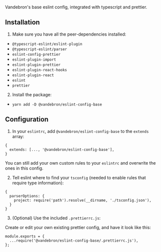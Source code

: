 Vandebron's base eslint config, integrated with typescript and prettier.

## Installation

1. Make sure you have all the peer-dependencies installed:

- `@typescript-eslint/eslint-plugin`
- `@typescript-eslint/parser`
- `eslint-config-prettier`
- `eslint-plugin-import`
- `eslint-plugin-prettier`
- `eslint-plugin-react-hooks`
- `eslint-plugin-react`
- `eslint`
- `prettier`

2. Install the package:

- `yarn add -D @vandebron/eslint-config-base`

## Configuration

1. In your `eslintrc`, add `@vandebron/eslint-config-base` to the `extends` array:

```
{
  extends: [..., '@vandebron/eslint-config-base'],
}
```

You can still add your own custom rules to your `eslintrc` and overwrite the ones in this config.

2. Tell eslint where to find your `tsconfig` (needed to enable rules that require type information):

```
{
  parserOptions: {
    project: require('path').resolve(__dirname, './tsconfig.json'),
  }
}
```

3. (Optional) Use the included `.prettierrc.js`:

Create or edit your own existing prettier config, and have it look like this:

```
module.exports = {
  ...require('@vandebron/eslint-config-base/.prettierrc.js'),
};
```
